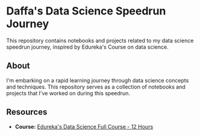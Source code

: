 # Daffa's Data Science Speedrun Journey

This repository contains notebooks and projects related to my data science speedrun journey, inspired by Edureka's Course on data science.

## About

I'm embarking on a rapid learning journey through data science concepts and techniques. This repository serves as a collection of notebooks and projects that I've worked on during this speedrun.

## Resources

- **Course:** [Edureka's Data Science Full Course - 12 Hours](https://www.youtube.com/live/xiEC5oFsq2s?si=XvMpLoVsGGT80Qq6)
